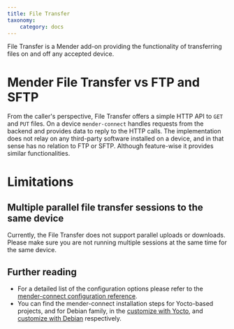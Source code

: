 ```yaml
---
title: File Transfer
taxonomy:
    category: docs
---
```


File Transfer is a Mender add-on providing the functionality of transferring
files on and off any accepted device.

# Mender File Transfer vs FTP and SFTP

From the caller's perspective, File Transfer offers a simple HTTP API to `GET`
and `PUT` files. On a device `mender-connect` handles requests from the backend
and provides data to reply to the HTTP calls. The implementation does not relay
on any third-party software installed on a device, and in that sense has no relation
to FTP or SFTP. Although feature-wise it provides similar functionalities.

# Limitations

## Multiple parallel file transfer sessions to the same device

Currently, the File Transfer does not support parallel uploads or downloads.
Please make sure you are not running multiple sessions at the same time 
for the same device.

## Further reading

* For a detailed list of the configuration options please refer to the
[mender-connect configuration reference](../90.Reference/docs.md#file-transfer-configuration).
* You can find the mender-connect installation steps for Yocto-based projects,
and for Debian family,
in the [customize with Yocto](../../05.System-updates-Yocto-Project/05.Customize-Mender/docs.md),
and [customize with Debian](../../04.System-updates-Debian-family/03.Customize-Mender/docs.md)
respectively.
